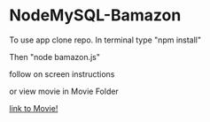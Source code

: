 # NodeMySQL-Bamazon

To use app clone repo.  In terminal type "npm install"

Then "node bamazon.js"

follow on screen instructions

or view movie in Movie Folder

[link to Movie!](/movie/Bamazon.mov)